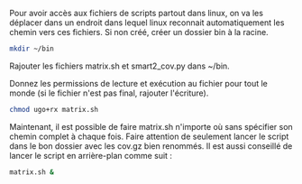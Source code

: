 Pour avoir accès aux fichiers de scripts partout dans linux, on va les déplacer dans un endroit dans lequel linux reconnait automatiquement les chemin vers ces fichiers. 
Si non créé, créer un dossier bin à la racine.

```bash
mkdir ~/bin
```

Rajouter les fichiers matrix.sh et smart2_cov.py dans ~/bin.

Donnez les permissions de lecture et exécution au fichier pour tout le monde (si le fichier n'est pas final, rajouter l'écriture).

```bash
chmod ugo+rx matrix.sh
```

Maintenant, il est possible de faire matrix.sh n'importe où sans spécifier son chemin complet à chaque fois. Faire attention de seulement lancer le script dans le bon dossier avec les cov.gz bien renommés. Il est aussi conseillé de lancer le script en arrière-plan comme suit :

```bash
matrix.sh &
```
